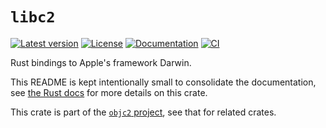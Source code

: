 # `libc2`

[![Latest version](https://badgen.net/crates/v/libc2)](https://crates.io/crates/libc2)
[![License](https://badgen.net/badge/license/MIT/blue)](../LICENSE.txt)
[![Documentation](https://docs.rs/libc2/badge.svg)](https://docs.rs/libc2/)
[![CI](https://github.com/madsmtm/objc2/actions/workflows/ci.yml/badge.svg)](https://github.com/madsmtm/objc2/actions/workflows/ci.yml)

Rust bindings to Apple's framework Darwin.

This README is kept intentionally small to consolidate the documentation, see
[the Rust docs](https://docs.rs/libc2/) for more details on this crate.

This crate is part of the [`objc2` project](https://github.com/madsmtm/objc2),
see that for related crates.
